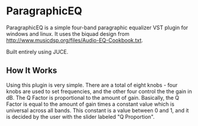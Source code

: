 # ParagraphicEQ

ParagraphicEQ is a simple four-band paragraphic equalizer VST plugin for windows and linux. It uses the biquad design from http://www.musicdsp.org/files/Audio-EQ-Cookbook.txt.

Built entirely using JUCE.

## How It Works

Using this plugin is very simple. There are a total of eight knobs - four knobs are used to set frequencies, and the other four control the the gain in dB. The Q Factor is proportional to the amount of gain. Basically, the Q Factor is equal to the amount of gain times a constant value which is universal across all bands. This constant is a value between 0 and 1, and it is decided by the user with the slider labeled "Q Proportion".
